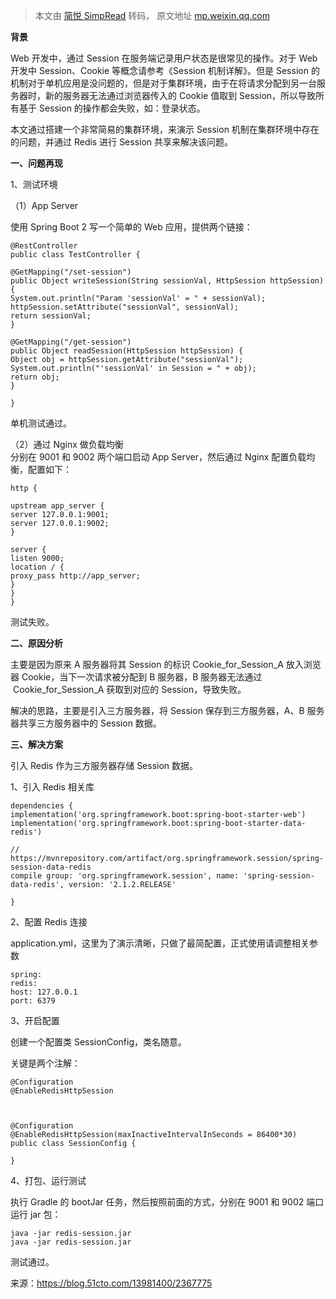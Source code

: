 > 本文由 [简悦 SimpRead](http://ksria.com/simpread/) 转码， 原文地址 [mp.weixin.qq.com](https://mp.weixin.qq.com/s?__biz=MzIyNTY4NjU0OQ==&mid=2247506638&idx=3&sn=a8d2870e061e32d6f911044c7891cf8a&chksm=e8797fb4df0ef6a255d5d5a3049b5d2399f62e141d7b839b62747f2adaaf8819300f8ade1734&mpshare=1&scene=1&srcid=0605rF95Wfifv7O0Euzgz2Dd&sharer_sharetime=1622826526146&sharer_shareid=7fece245937ac96f04f0fb8e1311fff1#rd)

  

**背景**  

Web 开发中，通过 Session 在服务端记录用户状态是很常见的操作。对于 Web 开发中 Session、Cookie 等概念请参考《Session 机制详解》。但是 Session 的机制对于单机应用是没问题的，但是对于集群环境，由于在将请求分配到另一台服务器时，新的服务器无法通过浏览器传入的 Cookie 值取到 Session，所以导致所有基于 Session 的操作都会失败，如：登录状态。

 本文通过搭建一个非常简易的集群环境，来演示 Session 机制在集群环境中存在的问题，并通过 Redis 进行 Session 共享来解决该问题。

**一、问题再现**

1、测试环境

（1）App Server

使用 Spring Boot 2 写一个简单的 Web 应用，提供两个链接：

```
@RestController
public class TestController {

@GetMapping("/set-session")
public Object writeSession(String sessionVal, HttpSession httpSession) {
System.out.println("Param 'sessionVal' = " + sessionVal);
httpSession.setAttribute("sessionVal", sessionVal);
return sessionVal;
}

@GetMapping("/get-session")
public Object readSession(HttpSession httpSession) {
Object obj = httpSession.getAttribute("sessionVal");
System.out.println("'sessionVal' in Session = " + obj);
return obj;
}

}
```

单机测试通过。

（2）通过 Nginx 做负载均衡  
分别在 9001 和 9002 两个端口启动 App Server，然后通过 Nginx 配置负载均衡，配置如下：

```
http {

upstream app_server {
server 127.0.0.1:9001;
server 127.0.0.1:9002;
}

server {
listen 9000;
location / {
proxy_pass http://app_server;
}
}
}
```

测试失败。  

**二、原因分析**

主要是因为原来 A 服务器将其 Session 的标识 Cookie_for_Session_A 放入浏览器 Cookie，当下一次请求被分配到 B 服务器，B 服务器无法通过  Cookie_for_Session_A 获取到对应的 Session，导致失败。

解决的思路，主要是引入三方服务器，将 Session 保存到三方服务器，A、B 服务器共享三方服务器中的 Session 数据。

**三、解决方案**

引入 Redis 作为三方服务器存储 Session 数据。

1、引入 Redis 相关库

```
dependencies {
implementation('org.springframework.boot:spring-boot-starter-web')
implementation('org.springframework.boot:spring-boot-starter-data-redis')

// https://mvnrepository.com/artifact/org.springframework.session/spring-session-data-redis
compile group: 'org.springframework.session', name: 'spring-session-data-redis', version: '2.1.2.RELEASE'

}
```

  

2、配置 Redis 连接  

application.yml，这里为了演示清晰，只做了最简配置，正式使用请调整相关参数

```
spring:
redis:
host: 127.0.0.1
port: 6379
```

  

3、开启配置  

创建一个配置类 SessionConfig，类名随意。

关键是两个注解：

```
@Configuration
@EnableRedisHttpSession



@Configuration
@EnableRedisHttpSession(maxInactiveIntervalInSeconds = 86400*30)
public class SessionConfig {

}
```

  

4、打包、运行测试  

执行 Gradle 的 bootJar 任务，然后按照前面的方式，分别在 9001 和 9002 端口运行 jar 包：

```
java -jar redis-session.jar
java -jar redis-session.jar
```

  

测试通过。

 来源：https://blog.51cto.com/13981400/2367775